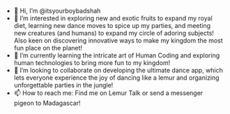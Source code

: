 - 👋 Hi, I’m @itsyourboybadshah
- 👀  I’m interested in exploring new and exotic fruits to expand my royal diet, learning new dance moves to spice up my parties, and meeting new creatures (and humans) to expand my circle of adoring subjects! Also keen on discovering innovative ways to make my kingdom the most fun place on the planet!
- 🌱 I’m currently learning the intricate art of Human Coding and exploring human technologies to bring more fun to my kingdom!
- 💞️ I’m looking to collaborate on developing the ultimate dance app, which lets everyone experience the joy of dancing like a lemur and organizing unforgettable parties in the jungle!
- 📫 How to reach me: Find me on Lemur Talk or send a messenger pigeon to Madagascar!

<!---
itsyourboybadshah/itsyourboybadshah is a ✨ special ✨ repository because its `README.md` (this file) appears on your GitHub profile.
You can click the Preview link to take a look at your changes.
--->
